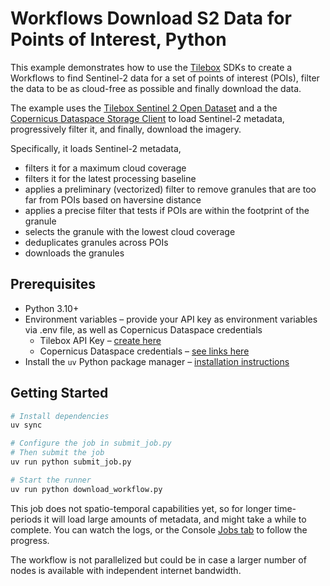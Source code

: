 # Workflows Download S2 Data for Points of Interest, Python

This example demonstrates how to use the [Tilebox](https://tilebox.com) SDKs to create a Workflows to find Sentinel-2 data for a set of points of interest (POIs), filter the data to be as cloud-free as possible and finally download the data.

The example uses the [Tilebox Sentinel 2 Open Dataset](https://console.tilebox.com/datasets/explorer/34d7b08b-8a27-4b40-819b-b11c6189695a) and a the [Copernicus Dataspace Storage Client](https://docs.tilebox.com/storage/clients#copernicus-data-space) to load Sentinel-2 metadata, progressively filter it, and finally, download the imagery.

Specifically, it loads Sentinel-2 metadata,
- filters it for a maximum cloud coverage
- filters it for the latest processing baseline
- applies a preliminary (vectorized) filter to remove granules that are too far from POIs based on haversine distance
- applies a precise filter that tests if POIs are within the footprint of the granule
- selects the granule with the lowest cloud coverage
- deduplicates granules across POIs
- downloads the granules

## Prerequisites

- Python 3.10+
- Environment variables – provide your API key as environment variables via .env file, as well as Copernicus Dataspace credentials
    - Tilebox API Key – [create here](https://console.tilebox.com/account/api-keys)
    - Copernicus Dataspace credentials – [see links here](https://docs.tilebox.com/storage/clients#copernicus-data-space)
- Install the `uv` Python package manager – [installation instructions](https://docs.astral.sh/uv/)

## Getting Started

```bash
# Install dependencies
uv sync

# Configure the job in submit_job.py
# Then submit the job
uv run python submit_job.py

# Start the runner
uv run python download_workflow.py
```

This job does not spatio-temporal capabilities yet, so for longer time-periods it will load large amounts of metadata, and might take a while to complete. You can watch the logs, or the Console [Jobs tab](https://console.tilebox.com/workflows/jobs) to follow the progress.

The workflow is not parallelized but could be in case a larger number of nodes is available with independent internet bandwidth.
